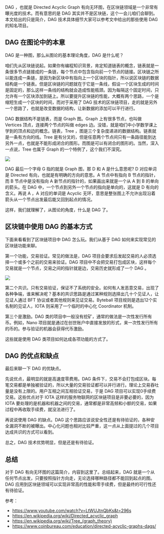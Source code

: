 DAG ，也就是 Directed Acyclic Graph 有向无环图，在区块链领域是一个非常有曝光度的技术。而有意思的是 DAG 其实并不是区块链，这个一会儿咱们会聊到。本文给出的只是简介，DAG 技术具体细节大家可以参考文中给出的那些使用 DAG 的知名项目。

## DAG 在图论中的本意

DAG 是一种图，那么从图论的基本理论角度，DAG 是什么呢？

咱们先从区块链说起。如果你有编程知识背景，肯定知道链表的概念，链表就是一条很多节点链接成的一条链，每个节点中包含指向前一个节点的链接。区块链之所以能连成一条链，是因为新区块中有指向上一个区块的指针，所以说区块链的数据结构是一个链表。但是区块链的问题就在于它是一条线，假设一个区块生成的时间是固定的，那么这样一条线的结构就会造成性能瓶颈。因为每隔这个固定时间，只允许有一个区块添加到链上。所以要提升区块链的性能，大概有两个思路，一个是缩短生成一个区块的时间，而对于采用了 DAG 技术的区块链项目，走的就是另外一个思路了，也就是改变数据的结构，让新数据的添加可以平行进行。

DAG 数据结构不是链表，而是 Graph 图。Graph 上有很多节点，也叫做 Vertices 顶点，连接两个节点的叫做 edges 边。没错，就是咱们中小学数学课上学到的顶点和边的概念。链表，Tree ，图是三个复杂度递进的数据结构。链表就是一条有方向的线。Tree 是有分叉的，但是任意两个节点间只有一条路径能到达另外一点，也就是不能形成闭合的图形。而图是可以有闭合的图形的。当然，深入一点说，Tree 也属于 Graph 的一个特例了，这个我们不深究。

![](https://img.haoqicat.com/2018121401.jpg)

DAG 最后一个字母 G 指的就是 Graph 图，那 D 和 A 是什么意思呢? D 对应单词是 Directed 有向，也就是有明确的方向的意思。A 节点中有指向 B 节点的指针，而 B 节点中是没有指向 A 新节点的指针的，如果画出来就是一个从 A 到 B 的单向的箭头。在 DAG 中，一个节点到另外一个节点的指向是单向的，这就是 D 有向的含义。再说 A ，A 对应的单词是 Acyclic 无环，意思是整张图上不允许出现沿着箭头从一个节点出发最后能又回到起点的情况。

这样，我们就理解了，从图论的角度，什么是 DAG 了。

## 区块链中使用 DAG 的基本方式

下面来看看到了区块链项目中 DAG 怎么玩。我们从基于 DAG 如何来实现常见的区块链功能来聊。

第一个功能，交易验证。常见的做法是，DAG 项目会要求后发起交易的人必须选择一个或多个之前的交易来验证。DAG 项目中不会把交易打包成区块，这样每个交易就是一个节点，交易之间的指针就是边，交易历史就形成了一个 DAG 。

![](https://img.haoqicat.com/2018121402.jpg)

第二个共识。只有交易验证，保证不了系统的安全。如何有人发恶意交易，出现了各种争端，谁来解决呢？基本的共识思路是通过某种规则选择出几十个见证人，让见证人通过 BFT 协议或者其他规则来见证交易。Byteball 项目规则是选出12个实名制的见证人，IOTA 则采用了一个临时的中心化 Coordinator 机制。

第三个是激励。DAG 类的项目中一般没有挖矿，通常的做法是一次性发行所有币。例如，Nano 项目就是通过在创世账户中直接发放的形式，来一次性发行所有的币的。参与验证的机器会获得代币激励。

这些就是使用 DAG 类项目如何达成各项功能的方式了。

## DAG 的优点和缺点

最后来聊一下 DAG 的优缺点。

先说优点，最明显的就是高速度零费用。DAG 条件下，交易不会打包成区块。每笔交易都是单独被验证的，所以大量的交易验证都可以并行进行。理论上交易吞吐量是没有上限的。用户互相之间互相验证交易，于是 DAG 项目可以实现0手续费交易。这些优点对于 IOTA 这样的服务物联网的区块链项目是非要必要的，因为 IOTA 要处理的是机器和机器之间的交易，通常都是非常高频和小额的交易，如果过程中再收取手续费，就没法进行了。

再说说使用 DAG 的缺点。DAG 这个思路应该说安全性还是有待验证的，各种安全漏洞不断的被曝出。中心化问题也相对比较严重，这一点从上面提过的几个项目达成共识的方式可以看到。

总之，DAG 技术优势明显，但是还是有待验证。

## 总结

对于 DAG 有向无环图的这篇简介，内容到这里了。总结起来，DAG 就是一个从任何节点出发，只要按照指针方向走，无论选择哪种路径都不能回到起点的图。DAG 应用到区块链领域可以实现非常高的性能和零手续费，但是最终的可行性还有待验证。

参考：

- https://www.youtube.com/watch?v=LtWUJtnQbKs&t=296s
- https://en.wikipedia.org/wiki/Directed_acyclic_graph
- https://en.wikipedia.org/wiki/Tree_(graph_theory)
- https://www.coinbureau.com/education/directed-acyclic-graphs-dags/
